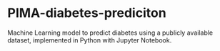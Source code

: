 # PIMA-diabetes-prediciton
Machine Learning model to predict diabetes using a publicly available dataset, implemented in Python with Jupyter Notebook.

